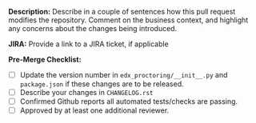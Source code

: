 **Description:** Describe in a couple of sentences how this pull request modifies the repository.  Comment on the business context, and highlight any concerns about the changes being introduced.

**JIRA:** Provide a link to a JIRA ticket, if applicable

**Pre-Merge Checklist:**

- [ ] Update the version number in `edx_proctoring/__init__.py` and `package.json` if these changes are to be released.
- [ ] Describe your changes in `CHANGELOG.rst`
- [ ] Confirmed Github reports all automated tests/checks are passing.
- [ ] Approved by at least one additional reviewer.